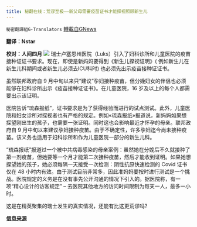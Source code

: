 ```yaml
---
title: 秘翻在线：荒谬至极——新父母需要疫苗证书才能探视照顾新生儿
---
```

`秘密翻譯組G-Translators` [轉載自GNews](https://gnews.org/zh-hans/1567395/)

**翻译：Nstar**

**校对：人间四月**
![](https://assets.gnews.org/wp-content/uploads/2021/10/UNI341033_0.jpg)
瑞士卢塞恩州医院（Luks）引入了妇科诊所和儿童医院的疫苗接种证证书要求。现在，即使是新妈妈要得到《新生儿探视证明》( 例如新生儿在新生儿科期间或者新生儿必须去ICU科时) 也必须先出示疫苗接种证证书。

虽然联邦政府自 9 月中旬以来只“建议”孕妇接种疫苗，但分娩妇女的伴侣也必须能够在妇科诊所出示《疫苗接种证证书》。在儿童医院，16 岁及以上的每个人都需要出示该证明。

医院告诉“琉森报纸”，证书要求是为了获得经验而进行的试点测试。此外，儿童医院和妇女诊所对探视者也有严格的规定。例如«琉森报纸»报道说，新妈妈如果想探望刚出生的孩子，也需要一张证明。同时这也会影响最近才怀孕的母亲。联邦政府自 9 月中旬以来建议孕妇接种疫苗。由于不确定性，许多孕妇迄今尚未接种疫苗。该义务也适用于妇科诊所和作为儿童医院一部分的新生儿科。

“琉森报纸”报道过一个被中共病毒感染的母亲案例：虽然她在分娩后不久就接种了第一剂疫苗，但她要等一个月才能第二次接种疫苗，然后才能收到证明。如果她想探望她的孩子，她必须每隔一天接受一次检测：阴性抗原快速检测的 Covid 证书仅在 48 小时内有效。由于测试目前非常多，因此准妈妈要按时进行测试是一个挑战。医院规定的义务是在没有事先公开沟通的情况下引入的。据医院称，有一项“精心设计的访客规定” – 去医院其他地方的访问时间限制为每天一人，最多一小时。

这是在精英聚集的瑞士发生的真实情况，还能有比这更荒谬吗?

**[信息来源](https://www.20min.ch/story/frischgebackene-eltern-brauchen-zertifikat-um-kinder-zu-besuchen-713293047600)**
